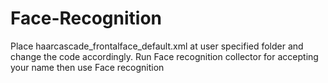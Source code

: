 # Face-Recognition

Place haarcascade_frontalface_default.xml at user specified folder and change the code accordingly.
Run Face recognition collector for accepting your name
then use Face recognition
